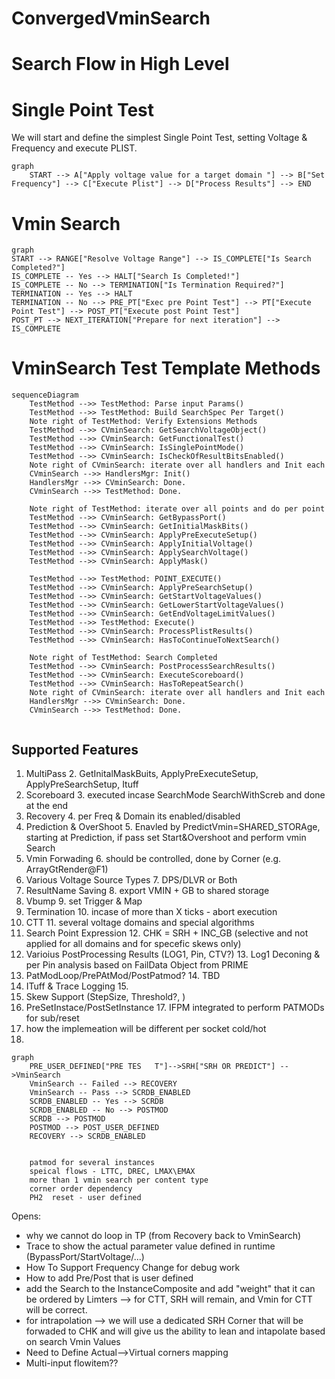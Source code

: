 # ConvergedVminSearch

# Search Flow in High Level

# Single Point Test
We will start and define the simplest Single Point Test, setting Voltage & Frequency and execute PLIST.
```mermaid
graph
    START --> A["Apply voltage value for a target domain "] --> B["Set Frequency"] --> C["Execute Plist"] --> D["Process Results"] --> END 
```

# Vmin Search
```mermaid
graph
START --> RANGE["Resolve Voltage Range"] --> IS_COMPLETE["Is Search Completed?"]
IS_COMPLETE -- Yes --> HALT["Search Is Completed!"]
IS_COMPLETE -- No --> TERMINATION["Is Termination Required?"]
TERMINATION -- Yes --> HALT
TERMINATION -- No --> PRE_PT["Exec pre Point Test"] --> PT["Execute Point Test"] --> POST_PT["Execute post Point Test"]
POST_PT --> NEXT_ITERATION["Prepare for next iteration"] --> IS_COMPLETE
```

# VminSearch Test Template Methods
```mermaid
sequenceDiagram 
    TestMethod -->> TestMethod: Parse input Params()
    TestMethod -->> TestMethod: Build SearchSpec Per Target()
    Note right of TestMethod: Verify Extensions Methods
    TestMethod -->> CVminSearch: GetSearchVoltageObject()
    TestMethod -->> CVminSearch: GetFunctionalTest()
    TestMethod -->> CVminSearch: IsSinglePointMode()
    TestMethod -->> CVminSearch: IsCheckOfResultBitsEnabled()
    Note right of CVminSearch: iterate over all handlers and Init each
    CVminSearch -->> HandlersMgr: Init()
    HandlersMgr -->> CVminSearch: Done.
    CVminSearch -->> TestMethod: Done.

    Note right of TestMethod: iterate over all points and do per point
    TestMethod -->> CVminSearch: GetBypassPort()
    TestMethod -->> CVminSearch: GetInitialMaskBits()
    TestMethod -->> CVminSearch: ApplyPreExecuteSetup()
    TestMethod -->> CVminSearch: ApplyInitialVoltage()
    TestMethod -->> CVminSearch: ApplySearchVoltage()
    TestMethod -->> CVminSearch: ApplyMask()
    
    TestMethod -->> TestMethod: POINT_EXECUTE()
    TestMethod -->> CVminSearch: ApplyPreSearchSetup()
    TestMethod -->> CVminSearch: GetStartVoltageValues()
    TestMethod -->> CVminSearch: GetLowerStartVoltageValues()
    TestMethod -->> CVminSearch: GetEndVoltageLimitValues()
    TestMethod -->> TestMethod: Execute()
    TestMethod -->> CVminSearch: ProcessPlistResults()
    TestMethod -->> CVminSearch: HasToContinueToNextSearch()
    
    Note right of TestMethod: Search Completed
    TestMethod -->> CVminSearch: PostProcessSearchResults()
    TestMethod -->> CVminSearch: ExecuteScoreboard()
    TestMethod -->> CVminSearch: HasToRepeatSearch()
    Note right of CVminSearch: iterate over all handlers and Init each
    HandlersMgr -->> CVminSearch: Done.
    CVminSearch -->> TestMethod: Done.
    
```

## Supported Features
1. MultiPass
   2. GetInitalMaskBuits, ApplyPreExecuteSetup, ApplyPreSearchSetup, Ituff
2. Scoreboard
   3. executed incase SearchMode SearchWithScreb and done at the end
3. Recovery
   4. per Freq & Domain its enabled/disabled  
4. Prediction & OverShoot
   5. Enavled by PredictVmin=SHARED_STORAge, starting at Prediction, if pass set Start&Overshoot and perform vmin Search
5. Vmin Forwading
   6. should be controlled, done by Corner (e.g. ArrayGtRender@F1)
6. Various Voltage Source Types
   7. DPS/DLVR or Both
7. ResultName Saving
   8. export VMIN + GB to shared storage
8. Vbump
   9. set Trigger & Map 
9. Termination
   10. incase of more than X ticks - abort execution 
10. CTT
    11. several voltage domains and special algorithms
11. Search Point Expression
    12. CHK = SRH + INC_GB (selective and not applied for all domains and for specefic skews only)
12. Varioius PostProcessing Results (LOG1, Pin, CTV?)
    13. Log1 Deconing & per Pin analysis based on FailData Object from PRIME
13. PatModLoop/PrePAtMod/PostPatmod?
    14. TBD
14. ITuff & Trace Logging
    15. 
15. Skew Support (StepSize, Threshold?, )
16. PreSetInstace/PostSetInstance 
    17. IFPM integrated to perform PATMODs for sub/reset
18. how the implemeation will be different per socket cold/hot
19. 

```mermaid
graph 
    PRE_USER_DEFINED["PRE TES   T"]-->SRH["SRH OR PREDICT"] -->VminSearch
    VminSearch -- Failed --> RECOVERY
    VminSearch -- Pass --> SCRDB_ENABLED
    SCRDB_ENABLED -- Yes --> SCRDB
    SCRDB_ENABLED -- No --> POSTMOD
    SCRDB --> POSTMOD
    POSTMOD --> POST_USER_DEFINED
    RECOVERY --> SCRDB_ENABLED


    patmod for several instances
    speical flows - LTTC, DREC, LMAX\EMAX
    more than 1 vmin search per content type
    corner order dependency
    PH2  reset - user defined 
```

Opens:
* why we cannot do loop in TP (from Recovery back to VminSearch)
* Trace to show the actual parameter value defined in runtime (BypassPort/StartVoltage/...)
* How To Support Frequency Change for debug work
* How to add Pre/Post that is user defined
* add the Search to the InstanceComposite and add "weight" that it can be ordered by Limters --> for CTT, SRH will remain, and Vmin for CTT will be correct.
* for intrapolation --> we will use a dedicated SRH Corner that will be forwaded to CHK and will give us the ability to lean and intapolate based on search Vmin Values
* Need to Define Actual-->Virtual corners mapping
* Multi-input flowitem??